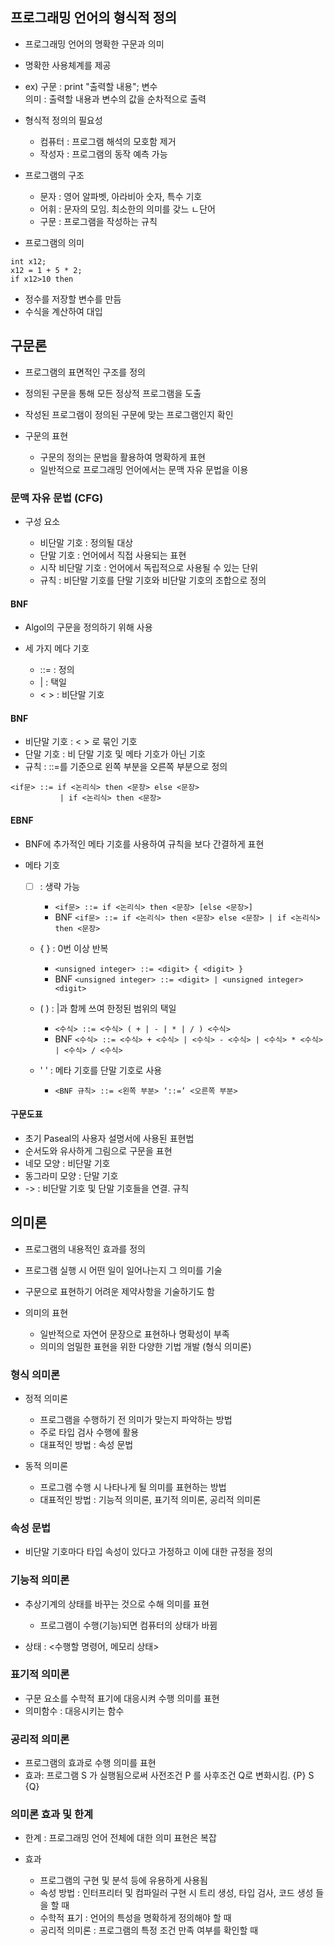 ## 프로그래밍 언어의 형식적 정의

- 프로그래밍 언어의 명확한 구문과 의미
- 명확한 사용체계를 제공
- ex) 구문 : print "출력할 내용"; 변수  
   의미 : 출력할 내용과 변수의 값을 순차적으로 출력
- 형식적 정의의 필요성

  - 컴퓨터 : 프로그램 해석의 모호함 제거
  - 작성자 : 프로그램의 동작 예측 가능

- 프로그램의 구조

  - 문자 : 영어 알파벳, 아라비아 숫자, 특수 기호
  - 어휘 : 문자의 모임. 최소한의 의미를 갖느 ㄴ단어
  - 구문 : 프로그램을 작성하는 규칙

- 프로그램의 의미

```
int x12;
x12 = 1 + 5 * 2;
if x12>10 then
```

- 정수를 저장할 변수를 만듬
- 수식을 계산하여 대입

## 구문론

- 프로그램의 표면적인 구조를 정의
- 정의된 구문을 통해 모든 정상적 프로그램을 도출
- 작성된 프로그램이 정의된 구문에 맞는 프로그램인지 확인
- 구문의 표현

  - 구문의 정의는 문법을 활용하여 명확하게 표현
  - 일반적으로 프로그래밍 언어에서는 문맥 자유 문법을 이용

### 문맥 자유 문법 (CFG)

- 구성 요소

  - 비단말 기호 : 정의될 대상
  - 단말 기호 : 언어에서 직접 사용되는 표현
  - 시작 비단말 기호 : 언어에서 독립적으로 사용될 수 있는 단위
  - 규칙 : 비단말 기호를 단말 기호와 비단말 기호의 조합으로 정의

#### BNF

- Algol의 구문을 정의하기 위해 사용
- 세 가지 메다 기호

  - ::= : 정의
  - | : 택일
  - < > : 비단말 기호

#### BNF

- 비단말 기호 : < > 로 묶인 기호
- 단말 기호 : 비 단말 기호 및 메타 기호가 아닌 기호
- 규칙 : ::=를 기준으로 왼쪽 부분을 오른쪽 부분으로 정의

```
<if문> ::= if <논리식> then <문장> else <문장>
           | if <논리식> then <문장>
```

#### EBNF

- BNF에 추가적인 메타 기호를 사용하여 규칙을 보다 간결하게 표현
- 메타 기호

  - [ ] : 생략 가능

    - `<if문> ::= if <논리식> then <문장> [else <문장>]`
    - BNF
      `<if문> ::= if <논리식> then <문장> else <문장> | if <논리식> then <문장>`

  - { } : 0번 이상 반복

    - `<unsigned integer> ::= <digit> { <digit> }`
    - BNF
      `<unsigned integer> ::= <digit> | <unsigned integer><digit>`

  - ( ) : |과 함께 쓰여 한정된 범위의 택일

    - `<수식> ::= <수식> ( + | - | * | / ) <수식>`
    - BNF
      `<수식> ::= <수식> + <수식> | <수식> - <수식> | <수식> * <수식> | <수식> / <수식>`

  - ' ' : 메타 기호를 단말 기호로 사용

    - `<BNF 규칙> ::= <왼쪽 부분> ‘::=’ <오른쪽 부분>`

#### 구문도표

- 초기 Paseal의 사용자 설명서에 사용된 표현법
- 순서도와 유사하게 그림으로 구문을 표현
- 네모 모양 : 비단말 기호
- 동그라미 모양 : 단말 기호
- -> : 비단말 기호 및 단말 기호들을 연결. 규칙

## 의미론

- 프로그램의 내용적인 효과를 정의
- 프로그램 실행 시 어떤 일이 일어나는지 그 의미를 기술
- 구문으로 표현하기 어려운 제약사항을 기술하기도 함
- 의미의 표현

  - 일반적으로 자연어 문장으로 표현하나 명확성이 부족
  - 의미의 엄밀한 표현을 위한 다양한 기법 개발 (형식 의미론)

### 형식 의미론

- 정적 의미론

  - 프로그램을 수행하기 전 의미가 맞는지 파악하는 방법
  - 주로 타입 검사 수행에 활용
  - 대표적인 방법 : 속성 문법

- 동적 의미론

  - 프로그램 수행 시 나타나게 될 의미를 표현하는 방법
  - 대표적인 방법 : 기능적 의미론, 표기적 의미론, 공리적 의미론

### 속성 문법

- 비단말 기호마다 타입 속성이 있다고 가정하고 이에 대한 규정을 정의

### 기능적 의미론

- 추상기계의 상태를 바꾸는 것으로 수해 의미를 표현

  - 프로그램이 수행(기능)되면 컴퓨터의 상태가 바뀜

- 상태 : <수행할 명령어, 메모리 상태>

### 표기적 의미론

- 구문 요소를 수학적 표기에 대응시켜 수행 의미를 표현
- 의미함수 : 대응시키는 함수

### 공리적 의미론

- 프로그램의 효과로 수행 의미를 표현
- 효과: 프로그램 S 가 실행됨으로써 사전조건 P 를 사후조건 Q로 변화시킴. {P} S {Q}

### 의미론 효과 및 한계

- 한계 : 프로그래밍 언어 전체에 대한 의미 표현은 복잡
- 효과

  - 프로그램의 구현 및 분석 등에 유용하게 사용됨
  - 속성 방법 : 인터프리터 및 컴파일러 구현 시 트리 생성, 타입 검사, 코드 생성 들을 할 때
  - 수학적 표기 : 언어의 특성을 명확하게 정의해야 할 때
  - 공리적 의미론 : 프로그램의 특정 조건 만족 여부를 확인할 때
